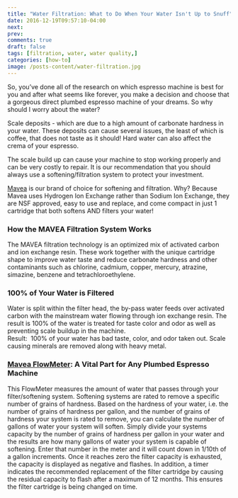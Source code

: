 ```yaml
---
title: "Water Filtration: What to Do When Your Water Isn't Up to Snuff"
date: 2016-12-19T09:57:10-04:00
next: 
prev: 
comments: true
draft: false
tags: [filtration, water, water quality,]
categories: [how-to]
image: /posts-content/water-filtration.jpg
---
```


<p>So, you’ve done all of the research on which espresso machine is best for you and after what seems like forever, you make a decision and choose that a gorgeous direct plumbed espresso machine of your dreams. So why should I worry about the water?</p>
<p>Scale deposits - which are due to a high amount of carbonate hardness in your water. These deposits can cause several issues, the least of which is coffee, that does not taste as it should! Hard water can also affect the crema of your espresso.</p>
<p>The scale build up can cause your machine to stop working properly and can be very costly to repair. It is our recommendation that you should always use a softening/filtration system to protect your investment.</p>
<p><a href="https://www.chriscoffee.com/SearchResults.asp?Search=mavea&Submit=Search&utm_source=article&utm_medium=blog&utm_content=water-filtration" target="_blank">Mavea</a> is our brand of choice for softening and filtration. Why? Because Mavea uses Hydrogen Ion Exchange rather than Sodium Ion Exchange, they are NSF approved, easy to use and replace, and come compact in just 1 cartridge that both softens AND filters your water!</p>

<h3>How the MAVEA Filtration System Works</h3>
<p>The MAVEA filtration technology is an optimized mix of activated carbon and ion exchange resin. These work together with the unique cartridge shape to improve water taste and reduce carbonate hardness and other contaminants such as chlorine, cadmium, copper, mercury, atrazine, simazine, benzene and tetrachloroethylene.</p>
<h3>100% of Your Water is Filtered</h3>
<p>Water is split within the filter head, the by-pass water feeds over activated carbon with the mainstream water flowing through ion exchange resin. The result is 100% of the water is treated for taste color and odor as well as preventing scale buildup in the machine.<br>Result:  100% of your water has bad taste, color, and odor taken out. Scale causing minerals are removed along with heavy metal.</p>
<h3><a href="https://www.chriscoffee.com/Mavea_FlowMeter_10_100A_p/1013871.htm?utm_source=article&utm_medium=blog&utm_content=water-filtration" target="_blank">Mavea FlowMeter</a>: A Vital Part for Any Plumbed Espresso Machine</h3>
<p>This FlowMeter measures the amount of water that passes through your filter/softening system. Softening systems are rated to remove a specific number of grains of hardness. Based on the hardness of your water, i.e. the number of grains of hardness per gallon, and the number of grains of hardness your system is rated to remove, you can calculate the number of gallons of water your system will soften. Simply divide your systems capacity by the number of grains of hardness per gallon in your water and the results are how many gallons of water your system is capable of softening. Enter that number in the meter and it will count down in 1/10th of a gallon increments. Once it reaches zero the filter capacity is exhausted, the capacity is displayed as negative and flashes. In addition, a timer indicates the recommended replacement of the filter cartridge by causing the residual capacity to flash after a maximum of 12 months. This ensures the filter cartridge is being changed on time.</p>